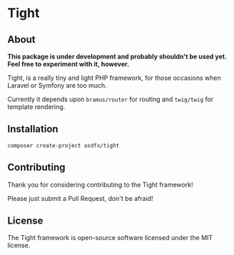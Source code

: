 # Tight

## About
**This package is under development and probably shouldn't be used yet. Feel free to experiment with it, however.**

Tight, is a really tiny and light PHP framework, for those occasions when Laravel or Symfony are too much.

Currently it depends upon `bramus/router` for routing and `twig/twig` for template rendering.

## Installation

```
composer create-project asdfx/tight
```

## Contributing

Thank you for considering contributing to the Tight framework! 

Please just submit a Pull Request, don't be afraid!

## License
The Tight framework is open-source software licensed under the MIT license.

